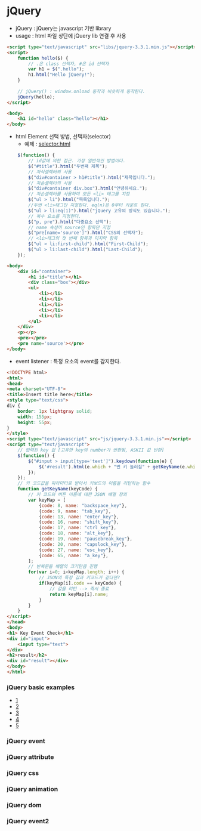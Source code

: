 # jQuery

- jQuery : jQuery는 javascript 기반 library
- usage  : html 파일 상단에 jQuery lib 연결 후 사용

```html
<script type="text/javascript" src="libs/jquery-3.3.1.min.js"></script>
<script>
    function hello($) {
        // .은 class 선택자, #은 id 선택자
		var h1 = $(".hello");
		h1.html("Hello jQuery!");
	}
    
    // jQuery() : window.onload 동작과 비슷하게 동작한다.
    jQuery(hello);
</script>

<body>
    <h1 id="hello" class="hello"></h1>
</body>
```

- html Element 선택 방법, 선택자(selector)
	- 예제 : [selector.html](selector.html)

```js
	$(function() {
		// id값에 의한 접근. 가장 일반적인 방법이다.
		$("#title").html("두번째 제목");
		// 자식셀렉터의 사용
		$("div#container > h1#title").html("제목입니다.");
		// 자손셀렉터의 사용
		$("div#container div.box").html("안녕하세요.");
		// 자손셀렉터를 사용하여 모든 <li> 태그를 지정
		$("ul > li").html("목록입니다.");
		//두번 <li>태그만 지정한다. eq(n)은 0부터 카운트 한다.
		$("ul > li:eq(1)").html("jQuery 고유의 방식도 있습니다.");
		// 복수 요소를 지정한다.
		$("p, pre").html("다중요소 선택");
		// name 속성이 source인 항목만 지정
		$("pre[name='source']").html("CSS의 선택자");
		// <li>태그의 첫 번째 항목과 미지막 항목
		$("ul > li:first-child").html("First-Child");
		$("ul > li:last-child").html("Last-Child");
	});
```

```html
<body>
	<div id="container">
		<h1 id="title"></h1>
		<div class="box"></div>
		<ul>
			<li></li>
			<li></li>
			<li></li>
			<li></li>
			<li></li>
		</ul>
	</div>
	<p></p>
	<pre></pre>
	<pre name='source'></pre>
</body>
```

- event listener : 특정 요소의 event를 감지한다.
```html
<!DOCTYPE html>
<html>
<head>
<meta charset="UTF-8">
<title>Insert title here</title>
<style type="text/css">
div {
	border: 1px lightgray solid;
	width: 155px;
	height: 55px;
}
</style> 
<script type="text/javascript" src="js/jquery-3.3.1.min.js"></script>
<script type="text/javascript">
	// 입력된 key 값 [고유한 key의 number가 반환됨, ASKII 값 반환]
	$(function() {
		$("#input > input[type='text']").keydown(function(e) {
			$('#result').html(e.which + "번 키 눌러짐" + getKeyName(e.which));
		});
	});
	// 키 코드값을 파라미터로 받아서 키보드의 이름을 리턴하는 함수
	function getKeyName(keyCode) {
		// 키 코드와 버튼 이름에 대한 JSON 배열 정의
		var keyMap = [
			{code: 8, name: "backspace_key"},
			{code: 9, name: "tab_key"},
			{code: 13, name: "enter_key"},
			{code: 16, name: "shift_key"},
			{code: 17, name: "ctrl_key"},
			{code: 18, name: "alt_key"},
			{code: 19, name: "pausebreak_key"},
			{code: 20, name: "capslock_key"},
			{code: 27, name: "esc_key"},
			{code: 65, name: "a_key"},
		];
		// 반복문을 배열의 크기만큼 진행
		for(var i=0; i<keyMap.length; i++) {
			// JSON의 특정 값과 키코드가 같다면?
			if(keyMap[i].code == keyCode) {
				// 값을 리턴 --> 즉시 종료
				return keyMap[i].name;
			}
		}
	}
</script>
</head>
<body>
<h1> Key Event Check</h1>
<div id="input">
	<input type="text">
</div>
<h2>result</h2>
<div id="result"></div>
</body>
</html>
```

### jQuery basic examples
- [1](./basic/exam01.jsp)
- [2](./basic/exam02.jsp)
- [3](./basic/exam03.jsp)
- [4](./basic/exam04.jsp)
- [5](./basic/exam05.jsp)

### jQuery event
### jQuery attribute
### jQuery css
### jQuery animation
### jQuery dom
### jQuery event2


